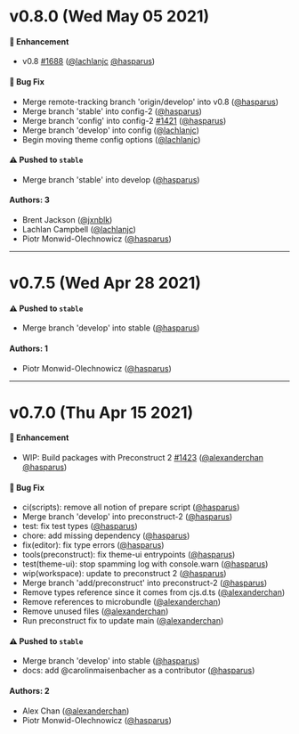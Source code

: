 # v0.8.0 (Wed May 05 2021)

#### 🚀 Enhancement

- v0.8 [#1688](https://github.com/system-ui/theme-ui/pull/1688) ([@lachlanjc](https://github.com/lachlanjc) [@hasparus](https://github.com/hasparus))

#### 🐛 Bug Fix

- Merge remote-tracking branch 'origin/develop' into v0.8 ([@hasparus](https://github.com/hasparus))
- Merge branch 'stable' into config-2 ([@hasparus](https://github.com/hasparus))
- Merge branch 'config' into config-2 [#1421](https://github.com/system-ui/theme-ui/pull/1421) ([@hasparus](https://github.com/hasparus))
- Merge branch 'develop' into config ([@lachlanjc](https://github.com/lachlanjc))
- Begin moving theme config options ([@lachlanjc](https://github.com/lachlanjc))

#### ⚠️ Pushed to `stable`

- Merge branch 'stable' into develop ([@hasparus](https://github.com/hasparus))

#### Authors: 3

- Brent Jackson ([@jxnblk](https://github.com/jxnblk))
- Lachlan Campbell ([@lachlanjc](https://github.com/lachlanjc))
- Piotr Monwid-Olechnowicz ([@hasparus](https://github.com/hasparus))

---

# v0.7.5 (Wed Apr 28 2021)

#### ⚠️ Pushed to `stable`

- Merge branch 'develop' into stable ([@hasparus](https://github.com/hasparus))

#### Authors: 1

- Piotr Monwid-Olechnowicz ([@hasparus](https://github.com/hasparus))

---

# v0.7.0 (Thu Apr 15 2021)

#### 🚀 Enhancement

- WIP: Build packages with Preconstruct 2 [#1423](https://github.com/system-ui/theme-ui/pull/1423) ([@alexanderchan](https://github.com/alexanderchan) [@hasparus](https://github.com/hasparus))

#### 🐛 Bug Fix

- ci(scripts): remove all notion of prepare script ([@hasparus](https://github.com/hasparus))
- Merge branch 'develop' into preconstruct-2 ([@hasparus](https://github.com/hasparus))
- test: fix test types ([@hasparus](https://github.com/hasparus))
- chore: add missing dependency ([@hasparus](https://github.com/hasparus))
- fix(editor): fix type errors ([@hasparus](https://github.com/hasparus))
- tools(preconstruct): fix theme-ui entrypoints ([@hasparus](https://github.com/hasparus))
- test(theme-ui): stop spamming log with console.warn ([@hasparus](https://github.com/hasparus))
- wip(workspace): update to preconstruct 2 ([@hasparus](https://github.com/hasparus))
- Merge branch 'add/preconstruct' into preconstruct-2 ([@hasparus](https://github.com/hasparus))
- Remove types reference since it comes from cjs.d.ts ([@alexanderchan](https://github.com/alexanderchan))
- Remove references to microbundle ([@alexanderchan](https://github.com/alexanderchan))
- Remove unused files ([@alexanderchan](https://github.com/alexanderchan))
- Run preconstruct fix to update main ([@alexanderchan](https://github.com/alexanderchan))

#### ⚠️ Pushed to `stable`

- Merge branch 'develop' into stable ([@hasparus](https://github.com/hasparus))
- docs: add @carolinmaisenbacher as a contributor ([@hasparus](https://github.com/hasparus))

#### Authors: 2

- Alex Chan ([@alexanderchan](https://github.com/alexanderchan))
- Piotr Monwid-Olechnowicz ([@hasparus](https://github.com/hasparus))
